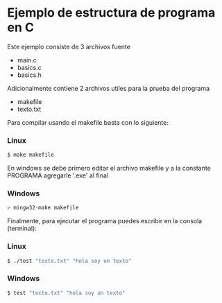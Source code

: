 # Ejemplo de estructura de programa en C #

Este ejemplo consiste de 3 archivos fuente
*	main.c
*	basics.c
*	basics.h

Adicionalmente contiene 2 archivos utiles para la prueba del programa
*	makefile
*	texto.txt

Para compilar usando el makefile basta con lo siguiente:

### Linux ###
```bash
$ make makefile
```


En windows se debe primero editar el archivo makefile y a la constante PROGRAMA agregarle '.exe' al final

### Windows ###
```bash
> mingw32-make makefile
```

Finalmente, para ejecutar el programa puedes escribir en la consola (terminal):

### Linux ###
```bash
$ ./test "texto.txt" "hola soy un texto"
```

### Windows ###
```bash
$ test "texto.txt" "hola soy un texto"
```
